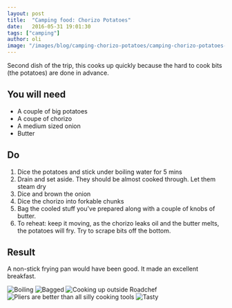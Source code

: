 ```yaml
---
layout: post
title:  "Camping food: Chorizo Potatoes"
date:   2016-05-31 19:01:30
tags: ["camping"]
author: oli
image: "/images/blog/camping-chorizo-potatoes/camping-chorizo-potatoes-5.jpg"
---
```


Second dish of the trip, this cooks up quickly because the hard to cook bits (the potatoes) are done in advance.

## You will need

* A couple of big potatoes
* A coupe of chorizo
* A medium sized onion
* Butter


## Do

1. Dice the potatoes and stick under boiling water for 5 mins
2. Drain and set aside.  They should be almost cooked through. Let them steam dry
3. Dice and brown the onion
4. Dice the chorizo into forkable chunks
5. Bag the cooled stuff you've prepared along with a couple of knobs of butter.
6. To reheat: keep it moving, as the chorizo leaks oil and the butter melts, the potatoes will fry.  Try to scrape bits off the bottom.


## Result
A non-stick frying pan would have been good.  It made an excellent breakfast.


![Boiling](/images/blog/camping-chorizo-potatoes/camping-chorizo-potatoes-1.jpg)
![Bagged](/images/blog/camping-chorizo-potatoes/camping-chorizo-potatoes-2.jpg)
![Cooking up outside Roadchef](/images/blog/camping-chorizo-potatoes/camping-chorizo-potatoes-3.jpg)
![Pliers are better than all silly cooking tools](/images/blog/camping-chorizo-potatoes/camping-chorizo-potatoes-4.jpg)
![Tasty](/images/blog/camping-chorizo-potatoes/camping-chorizo-potatoes-5.jpg)


